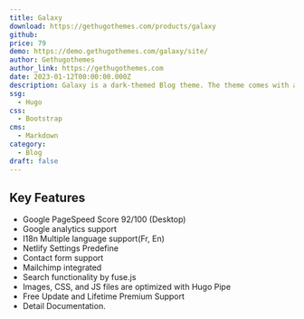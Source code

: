 ```yaml
---
title: Galaxy
download: https://gethugothemes.com/products/galaxy
github:
price: 79
demo: https://demo.gethugothemes.com/galaxy/site/
author: Gethugothemes
author_link: https://gethugothemes.com
date: 2023-01-12T00:00:00.000Z
description: Galaxy is a dark-themed Blog theme. The theme comes with a lot of unique functionalities
ssg:
  - Hugo
css:
  - Bootstrap
cms:
  - Markdown
category:
  - Blog
draft: false
---
```


## Key Features

- Google PageSpeed Score 92/100 (Desktop)
- Google analytics support
- I18n Multiple language support(Fr, En)
- Netlify Settings Predefine
- Contact form support
- Mailchimp integrated
- Search functionality by fuse.js
- Images, CSS, and JS files are optimized with Hugo Pipe
- Free Update and Lifetime Premium Support
- Detail Documentation.
